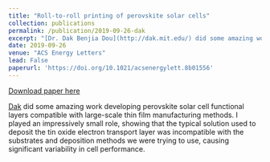 ```yaml
---
title: "Roll-to-roll printing of perovskite solar cells"
collection: publications
permalink: /publication/2019-09-26-dak
excerpt: "[Dr. Dak Benjia Dou](http://dak.mit.edu/) did some amazing work developing perovskite solar cell functional layers compatible with large-scale thin film manufacturing methods. I played an impressively small role, showing that the typical solution used to deposit the tin oxide electron transport layer was incompatible with the substrates and deposition methods we were trying to use, causing significant variability in cell performance."
date: 2019-09-26
venue: "ACS Energy Letters"
lead: False
paperurl: 'https://doi.org/10.1021/acsenergylett.8b01556'
---
```


<a href='https://doi.org/10.1021/acsenergylett.8b01556'>Download paper here</a>

[Dak](http://dak.mit.edu/) did some amazing work developing perovskite solar cell functional layers compatible with large-scale thin film manufacturing methods. I played an impressively small role, showing that the typical solution used to deposit the tin oxide electron transport layer was incompatible with the substrates and deposition methods we were trying to use, causing significant variability in cell performance.
